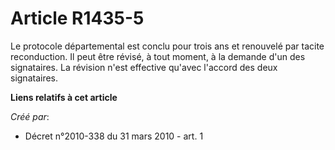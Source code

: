# Article R1435-5

Le protocole départemental est conclu pour trois ans et renouvelé par tacite reconduction. Il peut être révisé, à tout
moment, à la demande d'un des signataires. La révision n'est effective qu'avec l'accord des deux signataires.

**Liens relatifs à cet article**

_Créé par_:

  - Décret n°2010-338 du 31 mars 2010 - art. 1
